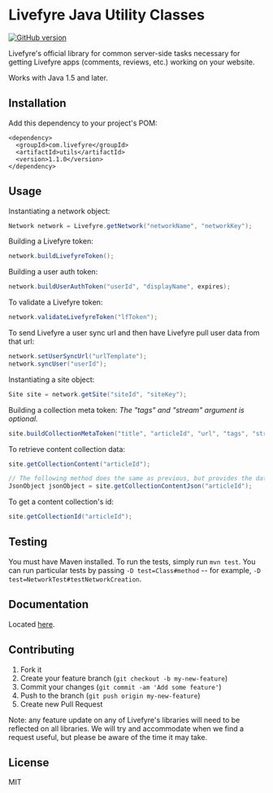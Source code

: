 # Livefyre Java Utility Classes
[![GitHub version](https://badge.fury.io/gh/livefyre%2Flivefyre-java-utils.png)](http://badge.fury.io/gh/livefyre%2Flivefyre-java-utils)

Livefyre's official library for common server-side tasks necessary for getting Livefyre apps (comments, reviews, etc.) working on your website.

Works with Java 1.5 and later.

## Installation

Add this dependency to your project's POM:

    <dependency>
      <groupId>com.livefyre</groupId>
      <artifactId>utils</artifactId>
      <version>1.1.0</version>
    </dependency>

## Usage

Instantiating a network object:

```Java
Network network = Livefyre.getNetwork("networkName", "networkKey");
```

Building a Livefyre token:

```Java
network.buildLivefyreToken();
```

Building a user auth token:

```Java
network.buildUserAuthToken("userId", "displayName", expires);
```

To validate a Livefyre token:

```Java
network.validateLivefyreToken("lfToken");
```

To send Livefyre a user sync url and then have Livefyre pull user data from that url:

```Java
network.setUserSyncUrl("urlTemplate");
network.syncUser("userId");
```

Instantiating a site object:

```Java
Site site = network.getSite("siteId", "siteKey");
```

Building a collection meta token:
*The "tags" and "stream" argument is optional.*

```Java
site.buildCollectionMetaToken("title", "articleId", "url", "tags", "stream");
```

To retrieve content collection data:

```Java
site.getCollectionContent("articleId");

// The following method does the same as previous, but provides the data as a JsonObject.
JsonObject jsonObject = site.getCollectionContentJson("articleId");
```

To get a content collection's id:

```Java
site.getCollectionId("articleId");
```

## Testing

You must have Maven installed. To run the tests, simply run `mvn test`. You can run particular tests by passing `-D test=Class#method` -- for example, `-D test=NetworkTest#testNetworkCreation`.

## Documentation

Located [here](http://answers.livefyre.com/developers/libraries).

## Contributing

1. Fork it
2. Create your feature branch (`git checkout -b my-new-feature`)
3. Commit your changes (`git commit -am 'Add some feature'`)
4. Push to the branch (`git push origin my-new-feature`)
5. Create new Pull Request

Note: any feature update on any of Livefyre's libraries will need to be reflected on all libraries. We will try and accommodate when we find a request useful, but please be aware of the time it may take.

## License

MIT